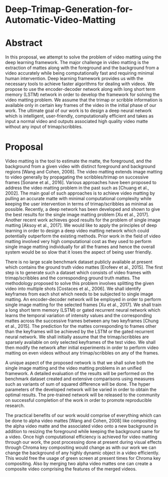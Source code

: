 # Deep-Trimap-Generation-for-Automatic-Video-Matting

# Abstract

In this proposal, we attempt to solve the problem of video matting using the deep learning framework. The major challenge in video matting is the extraction of mattes along with the foreground and the background from a video accurately while being computationally fast and requiring minimal human intervention. Deep learning framework provides us with the necessary tools to achieve faster algorithms for dealing with videos. We propose to use the encoder-decoder network along with long short term memory (LSTM) network in order to develop the framework for solving the video matting problem. We assume that the trimap or scribble information is available only in certain key frames of the video in the initial phase of our work. The ultimate goal of our work is to design a deep neural network which is intelligent, user-friendly, computationally efficient and takes as input a normal video and outputs associated high quality video matte without any input of trimap/scribbles.   

# Proposal

Video matting is the tool to estimate the matte, the foreground, and the background from a given video with distinct foreground and background regions [Wang and Cohen, 2008]. The video matting extends image matting to video generally by propagating the scribbles/trimap on successive frames [Sonane et al., 2016]. Various approaches have been proposed to address the video matting problem in the past such as [Chuang et al., 2002]. The main goal of such approaches is to achieve video matting by pulling an accurate matte with minimal computational complexity while keeping the user intervention in terms of trimap/scribbles as minimal as possible. Recently, a deep network has been developed and shown to give the best results for the single image matting problem [Xu et al., 2017]. Another recent work achieves good results for the problem of single image matting [Aksoy et al., 2017]. We would like to apply the principles of deep learning in order to design a deep video matting network which could potentially outperform the existing methods. Prior work in the field of video matting involved very high computational cost as they used to perform single image matting individually for all the frames and hence the overall system would be so slow that it loses the aspect of being user friendly.

There is no large scale benchmark dataset publicly available at present which contains the ground truth video mattes [Erofeev et al., 2015]. The first step is to generate such a dataset which consists of video frames with trimap/scribbles and the corresponding ground truth mattes. The methodology proposed to solve this problem involves splitting the given video into multiple shots [Costaces et al., 2006]. We shall identify keyframes from each shot which needs to be subjected to single image matting. An encoder-decoder network will be employed in order to perform single image matting for the selected frames [Xu et al., 2017]. We shall train a long short term memory (LSTM) or gated recurrent neural network which learns the temporal variation of intensity values and the corresponding mattes across the successive frames between any two keyframes [Chung et al., 2015]. The prediction for the mattes corresponding to frames other than the keyframes will be achieved by the LSTM or the gated recurrent neural network. We shall initially assume that the trimap/scribbles are sparsely available on only selected keyframes of the test video. We shall then modify the network after initial experiments in order to perform video matting on even videos without any trimap/scribbles on any of the frames.

A unique aspect of the proposed network is that we shall solve both the single image matting and the video matting problems in an unified framework. A detailed evaluation of the results will be performed on the benchmark dataset created and extensive comparisons using measures such as variants of sum of squared difference will be done. The hyper parameters of the developed network will be varied in order to obtain the optimal results. The pre-trained network will be released to the community on successful completion of the work in order to promote reproducible research.

The practical benefits of our work would comprise of everything which can be done to alpha video mattes [Wang and Cohen, 2008] like compositing the alpha video matte and the associated video onto a new background in addition to resizing the foreground while keeping the background same for a video. Once high computational efficiency is achieved for video matting through our work, the post processing done at present during visual effects through Chroma key compositing would change as with our work we can change the background of any highly dynamic object in a video efficiently. This would free the usage of green screen at present times for Chroma key compositing. Also by merging two alpha video mattes one can create a composite video comprising the features of the merged videos.

